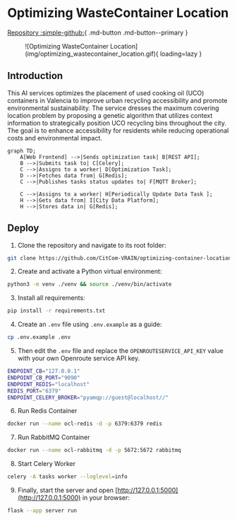 # Optimizing WasteContainer Location
[Repository :simple-github:](https://github.com/CitCom-VRAIN/optimizing-container-location){ .md-button .md-button--primary }

<figure markdown>
  ![Optimizing WasteContainer Location](img/optimizing_wastecontainer_location.gif){ loading=lazy }
</figure>

## Introduction
This AI services optimizes the placement of used cooking oil (UCO) containers in Valencia to improve urban recycling accessibility and promote environmental sustainability. The service
dresses the maximum covering location problem by proposing a genetic algorithm that utilizes context information to strategically position UCO recycling bins throughout the city. The goal is to enhance accessibility
for residents while reducing operational costs and environmental impact. 

```mermaid
graph TD;
    A[Web Frontend] -->|Sends optimization task| B[REST API];
    B -->|Submits task to| C[Celery];
    C -->|Assigns to a worker| D[Optimization Task];
    D -->|Fetches data from| G[Redis];
    C -->|Publishes tasks status updates to| F[MQTT Broker];
    
    C -->|Assigns to a worker| H[Periodically Update Data Task ];
    H -->|Gets data from| I[City Data Platform];
    H -->|Stores data in| G[Redis];
```

## Deploy

1. Clone the repository and navigate to its root folder:
```bash
git clone https://github.com/CitCom-VRAIN/optimizing-container-location.git && cd optimizing-container-location
```

2. Create and activate a Python virtual environment:
```bash
python3 -m venv ./venv && source ./venv/bin/activate
```

3. Install all requirements:
```bash
pip install -r requirements.txt
```

4. Create an `.env` file using `.env.example` as a guide: 
```bash
cp .env.example .env
```


5. Then edit the `.env` file and replace the `OPENROUTESERVICE_API_KEY` value with your own Openroute service API key.
```bash
ENDPOINT_CB="127.0.0.1"
ENDPOINT_CB_PORT="9090"
ENDPOINT_REDIS="localhost"
REDIS_PORT="6379"
ENDPOINT_CELERY_BROKER="pyamqp://guest@localhost//"
```

6. Run Redis Container
```bash
docker run --name ocl-redis -d -p 6379:6379 redis
```

7. Run RabbitMQ Container
```bash
docker run --name ocl-rabbitmq -d -p 5672:5672 rabbitmq
```

8. Start Celery Worker
```bash
celery -A tasks worker --loglevel=info
```

9. Finally, start the server and open [http://127.0.0.1:5000](http://127.0.0.1:5000) in your browser:
```bash
flask --app server run
```